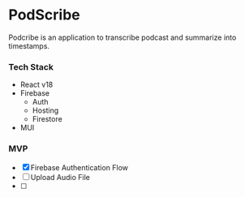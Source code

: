 # PodScribe

Podcribe is an application to transcribe podcast and summarize into timestamps.

### Tech Stack

- React v18
- Firebase
  - Auth
  - Hosting
  - Firestore
- MUI

### MVP

- [x] Firebase Authentication Flow
- [ ] Upload Audio File
- [ ]
